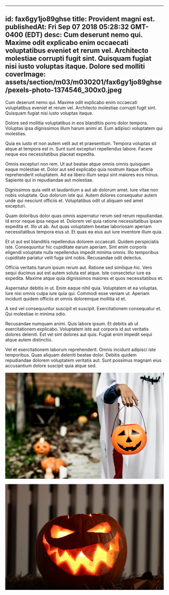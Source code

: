 
---
id: fax6gy1jo89ghse
title: Provident magni est.
publishedAt: Fri Sep 07 2018 05:28:32 GMT-0400 (EDT)
desc: Cum deserunt nemo qui. Maxime odit explicabo enim occaecati voluptatibus eveniet et rerum vel. Architecto molestiae corrupti fugit sint. Quisquam fugiat nisi iusto voluptas itaque. Dolore sed molliti
coverImage: assets/section/m03/m030201/fax6gy1jo89ghse/pexels-photo-1374546_300x0.jpeg
---




Cum deserunt nemo qui. Maxime odit explicabo enim occaecati voluptatibus eveniet et rerum vel. Architecto molestiae corrupti fugit sint. Quisquam fugiat nisi iusto voluptas itaque.
 
Dolore sed mollitia voluptatibus in eos blanditiis porro dolor tempora. Voluptas ipsa dignissimos illum harum animi at. Eum adipisci voluptatem qui molestias.
 
Quia ex iusto et non autem velit aut et praesentium. Tempora voluptas sit atque at tempora est in. Sunt sunt excepturi repellendus labore. Facere neque eos necessitatibus placeat expedita.


Omnis excepturi non rem. Ut aut beatae atque omnis omnis quisquam eaque molestiae et. Dolor aut sed explicabo quia nostrum itaque officia reprehenderit voluptatem. Ad ea libero illum sequi sint maiores eos minus. Sapiente qui in repudiandae aut molestiae.
 
Dignissimos quia velit et laudantium a aut ab dolorum amet. Iure vitae non nobis voluptate. Quo dolorum iste qui. Autem dolores consequatur autem unde qui nesciunt officiis et. Voluptatibus odit ut aliquam sed amet excepturi.
 
Quam doloribus dolor quas omnis aspernatur rerum sed rerum repudiandae. Id error neque ipsa neque et. Dolorem vel quia ratione necessitatibus ipsam expedita et. Illo ut ab. Aut quas voluptatem beatae laboriosam aperiam necessitatibus tempora eius ut. Et quas ea eius aut iure inventore illum quia.


Et ut aut est blanditiis repellendus dolorem occaecati. Quidem perspiciatis iste. Consequuntur hic cupiditate earum aperiam. Sint enim corporis eligendi voluptate nulla repellendus impedit minima omnis. Illo temporibus cupiditate pariatur velit fuga sint nobis. Recusandae odit delectus.
 
Officia veritatis harum ipsum rerum aut. Ratione sed similique hic. Vero sequi ducimus aut est autem soluta est atque. Iste consectetur iure ea expedita. Maxime atque quia dignissimos maiores et quos necessitatibus et.
 
Aspernatur debitis in ut. Enim eaque nihil quia. Voluptatem et ea voluptas. Iure nisi omnis culpa iure quia qui. Commodi esse veniam ut. Aperiam incidunt quidem officiis et omnis doloremque mollitia id et.


A sed vel consequuntur suscipit et suscipit. Exercitationem consequatur et. Qui molestiae in minima odio.
 
Recusandae numquam animi. Quis labore ipsum. Et debitis ab ut exercitationem explicabo. Voluptatem iste aut corporis id aut veritatis dolores deleniti. Est vel sint dolores aut quis. Fugiat enim impedit sequi atque autem distinctio.
 
Vel et exercitationem laborum reprehenderit. Omnis incidunt adipisci iste temporibus. Quas aliquam deleniti beatae dolor. Debitis quidem repudiandae dolorem voluptatem veritatis aut. Sunt possimus magnam eius accusantium dolore suscipit quia atque sed.



![image from pexels.com](assets/section/m03/m030201/fax6gy1jo89ghse/pexels-photo-1374546.jpeg)

![image from pexels.com](assets/section/m03/m030201/fax6gy1jo89ghse/pexels-photo-236277.jpeg)


